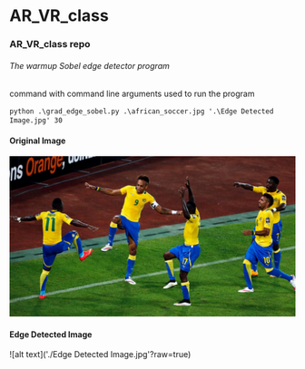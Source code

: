 # AR_VR_class

### AR_VR_class repo

###### The warmup Sobel edge detector program
command with command line arguments used to run the program

```angular2html
python .\grad_edge_sobel.py .\african_soccer.jpg '.\Edge Detected Image.jpg' 30
```

#### **Original Image**
![alt text](./african_soccer.jpg?raw=true)


#### **Edge Detected Image**
![alt text]('./Edge Detected Image.jpg'?raw=true)

